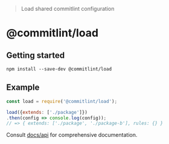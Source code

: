 > Load shared commitlint configuration

# @commitlint/load

## Getting started

```shell
npm install --save-dev @commitlint/load
```

## Example 

```js
const load = require('@commitlint/load');

load({extends: ['./package']})
.then(config => console.log(config));
// => { extends: ['./package', './package-b'], rules: {} }
```

Consult [docs/api](https://conventional-changelog.github.io/commitlint/#/reference-api) for comprehensive documentation.
